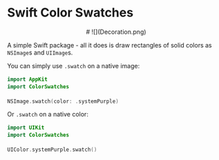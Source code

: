 
# Swift Color Swatches #

<center>
# ![](Decoration.png)
</center>

A simple Swift package - all it does is draw rectangles of solid colors as `NSImage`s and `UIImage`s.

You can simply use `.swatch` on a native image:

```swift
import AppKit
import ColorSwatches

NSImage.swatch(color: .systemPurple)
```


Or `.swatch` on a native color:

```swift
import UIKit
import ColorSwatches

UIColor.systemPurple.swatch()
```
